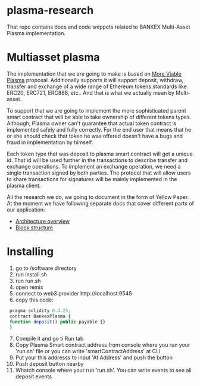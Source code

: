 # plasma-research
That repo contains docs and code snippets related to BANKEX Multi-Asset Plasma implementation.

# Multiasset plasma

The implementation that we are going to make is based on [More Viable Plasma](https://ethresear.ch/t/more-viable-plasma/2160) proposal. 
Additionally supports it will support deposit, withdraw, transfer and exchange of a wide range of Ethereum tokens standards like ERC20, ERC721, ERC888, etc..
And that is what we actually mean by Multi-asset.

To support that we are going to implement the more sophisticated parent smart contract that will be able to take ownership of different tokens types.
Although, Plasma owner can't guarantee that actual token contract is implemented safely and fully correctly.
For the end user that means that he or she should check that token he was offered doesn't have a bugs and fraud in implementation by himself.

Each token type that was deposit to plasma smart contract will get a unique id. That id will be used further in the transactions to describe transfer and exchange operations.
To implement an exchange operation, we need a single transaction signed by both parties. The protocol that will allow users to share transactions for signatures will be mainly implemented in the plasma client.

All the research we do, we going to document in the form of Yellow Paper.
At the moment we have following separate docs that cover different parts of our application:
- [Architecture overview](https://github.com/BANKEX/plasma-research/blob/master/docs/architecture.md)
- [Block structure](https://github.com/BANKEX/plasma-research/blob/master/docs/block-structure.md)

# Installing

1. go to /software directory
2. run install.sh
3. run run.sh
4. open remix
5. connect to web3 provider http://localhost:9545
6. copy this code:
``` js
 pragma solidity 0.4.25;
 contract BankexPlasma {
 function deposit() public payable {}
 }
```
7. Compile it and go ti Run tab
8. Copy Plasma Smart contract address from console where you run your 'run.sh' file or you can write 'smartContractAddress' at CLI
8. Put your this addresss to input 'At Address' and push the button
9. Push deposit button nearby
10. Whatch console where your run 'run.sh'. You can write events to see all deposit events

